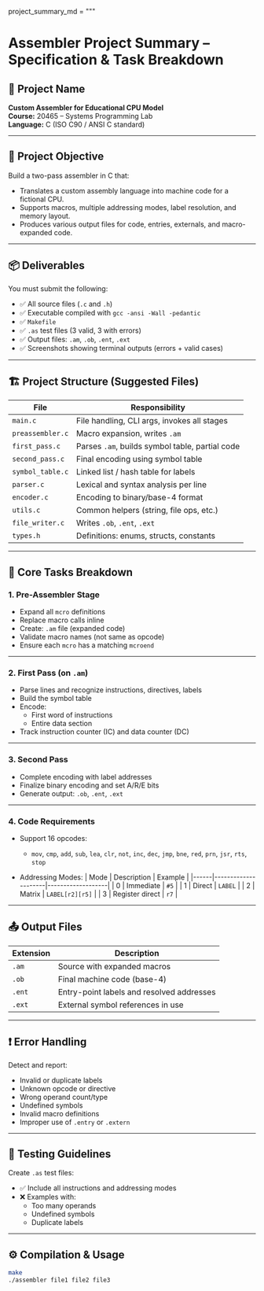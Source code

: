 project_summary_md = """
# Assembler Project Summary – Specification & Task Breakdown

## 📌 Project Name
**Custom Assembler for Educational CPU Model**  
**Course:** 20465 – Systems Programming Lab  
**Language:** C (ISO C90 / ANSI C standard)

---

## 🎯 Project Objective
Build a two-pass assembler in C that:
- Translates a custom assembly language into machine code for a fictional CPU.
- Supports macros, multiple addressing modes, label resolution, and memory layout.
- Produces various output files for code, entries, externals, and macro-expanded code.

---

## 📦 Deliverables
You must submit the following:
- ✅ All source files (`.c` and `.h`)
- ✅ Executable compiled with `gcc -ansi -Wall -pedantic`
- ✅ `Makefile`
- ✅ `.as` test files (3 valid, 3 with errors)
- ✅ Output files: `.am`, `.ob`, `.ent`, `.ext`
- ✅ Screenshots showing terminal outputs (errors + valid cases)

---

## 🏗 Project Structure (Suggested Files)
| File             | Responsibility                                  |
|------------------|--------------------------------------------------|
| `main.c`         | File handling, CLI args, invokes all stages      |
| `preassembler.c` | Macro expansion, writes `.am`                    |
| `first_pass.c`   | Parses `.am`, builds symbol table, partial code  |
| `second_pass.c`  | Final encoding using symbol table                |
| `symbol_table.c` | Linked list / hash table for labels              |
| `parser.c`       | Lexical and syntax analysis per line             |
| `encoder.c`      | Encoding to binary/base-4 format                 |
| `utils.c`        | Common helpers (string, file ops, etc.)          |
| `file_writer.c`  | Writes `.ob`, `.ent`, `.ext`                     |
| `types.h`        | Definitions: enums, structs, constants           |

---

## 🧱 Core Tasks Breakdown

### 1. Pre-Assembler Stage
- Expand all `mcro` definitions
- Replace macro calls inline
- Create: `.am` file (expanded code)
- Validate macro names (not same as opcode)
- Ensure each `mcro` has a matching `mcroend`

---

### 2. First Pass (on `.am`)
- Parse lines and recognize instructions, directives, labels
- Build the symbol table
- Encode:
  - First word of instructions
  - Entire data section
- Track instruction counter (IC) and data counter (DC)

---

### 3. Second Pass
- Complete encoding with label addresses
- Finalize binary encoding and set A/R/E bits
- Generate output: `.ob`, `.ent`, `.ext`

---

### 4. Code Requirements
- Support 16 opcodes:
  - `mov`, `cmp`, `add`, `sub`, `lea`, `clr`, `not`, `inc`, `dec`,
    `jmp`, `bne`, `red`, `prn`, `jsr`, `rts`, `stop`

- Addressing Modes:
  | Mode | Description         | Example           |
  |------|---------------------|-------------------|
  | 0    | Immediate           | `#5`              |
  | 1    | Direct              | `LABEL`           |
  | 2    | Matrix              | `LABEL[r2][r5]`   |
  | 3    | Register direct     | `r7`              |

---

## 📤 Output Files

| Extension | Description                               |
|-----------|-------------------------------------------|
| `.am`     | Source with expanded macros               |
| `.ob`     | Final machine code (base-4)               |
| `.ent`    | Entry-point labels and resolved addresses |
| `.ext`    | External symbol references in use         |

---

## ❗ Error Handling
Detect and report:
- Invalid or duplicate labels
- Unknown opcode or directive
- Wrong operand count/type
- Undefined symbols
- Invalid macro definitions
- Improper use of `.entry` or `.extern`

---

## 🧪 Testing Guidelines
Create `.as` test files:
- ✅ Include all instructions and addressing modes
- ❌ Examples with:
  - Too many operands
  - Undefined symbols
  - Duplicate labels

---

## ⚙️ Compilation & Usage

```bash
make
./assembler file1 file2 file3
